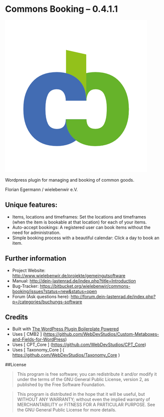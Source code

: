 # Commons Booking – 0.4.1.1
![Logo](./commons-booking/assets/cb-logo.png)

Wordpress plugin for managing and booking of common goods. 

Florian Egermann / wielebenwir e.V. 

## Unique features:

* Items, locations and timeframes: Set the locations and timeframes (when the item is bookable at that location) for each of your items. 
* Auto-accept bookings: A registered user can book items without the need for administration. 
* Simple booking process with a beautiful calendar: Click a day to book an item. 


## Further information
* Project Website: http://www.wielebenwir.de/projekte/gemeingutsoftware
* Manual: http://dein-lastenrad.de/index.php?title=Introduction
* Bug-Tracker: https://bitbucket.org/wielebenwir/commons-booking/issues?status=new&status=open 
* Forum (Ask questions here): http://forum.dein-lastenrad.de/index.php?p=/categories/buchungs-software


## Credits

* Built with [The WordPress Plugin Boilerplate Powered ](https://github.com/sudar/wp-plugin-in-github/wiki) 
* Uses [ CMB2 ] (https://github.com/WebDevStudios/Custom-Metaboxes-and-Fields-for-WordPress)
* Uses [ CPT_Core ] (https://github.com/WebDevStudios/CPT_Core)
* Uses [ Taxonomy_Core ] ( https://github.com/WebDevStudios/Taxonomy_Core )
   

##License

> This program is free software; you can redistribute it and/or modify
it under the terms of the GNU General Public License, version 2, as
published by the Free Software Foundation.

> This program is distributed in the hope that it will be useful,
but WITHOUT ANY WARRANTY; without even the implied warranty of
MERCHANTABILITY or FITNESS FOR A PARTICULAR PURPOSE.  See the
GNU General Public License for more details.